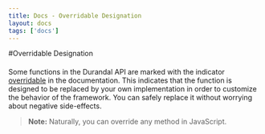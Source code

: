 ```yaml
---
title: Docs - Overridable Designation
layout: docs
tags: ['docs']
---
```

#Overridable Designation
####

Some functions in the Durandal API are marked with the indicator [overridable](Overridable.html.md) in the documentation. This indicates that the function is designed to be replaced by your own implementation in order to customize the behavior of the framework. You can safely replace it without worrying about negative side-effects.

> **Note:** Naturally, you can override any method in JavaScript.
